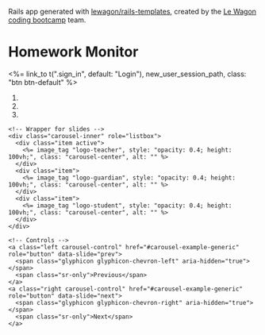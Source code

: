 Rails app generated with [lewagon/rails-templates](https://github.com/lewagon/rails-templates), created by the [Le Wagon coding bootcamp](https://www.lewagon.com) team.


<div id="home-page">
  <div id="overlay-title">
    <h1>Homework Monitor</h1>
    <%= link_to t(".sign_in", default: "Login"), new_user_session_path, class: "btn btn-default" %>
  </div>
  <div id="carousel-example-generic" class="carousel slide" data-ride="carousel" data-interval="7000">
    <!-- Indicators -->
    <ol class="carousel-indicators">
      <li data-target="#carousel-example-generic" data-slide-to="0" class="active"></li>
      <li data-target="#carousel-example-generic" data-slide-to="1"></li>
      <li data-target="#carousel-example-generic" data-slide-to="2"></li>
    </ol>

    <!-- Wrapper for slides -->
    <div class="carousel-inner" role="listbox">
      <div class="item active">
        <%= image_tag "logo-teacher", style: "opacity: 0.4; height: 100vh;", class: "carousel-center", alt: "" %>
      </div>
      <div class="item">
        <%= image_tag "logo-guardian", style: "opacity: 0.4; height: 100vh;", class: "carousel-center", alt: "" %>
      </div>
      <div class="item">
        <%= image_tag "logo-student", style: "opacity: 0.4; height: 100vh;", class: "carousel-center", alt: "" %>
      </div>
    </div>

    <!-- Controls -->
    <a class="left carousel-control" href="#carousel-example-generic" role="button" data-slide="prev">
      <span class="glyphicon glyphicon-chevron-left" aria-hidden="true"></span>
      <span class="sr-only">Previous</span>
    </a>
    <a class="right carousel-control" href="#carousel-example-generic" role="button" data-slide="next">
      <span class="glyphicon glyphicon-chevron-right" aria-hidden="true"></span>
      <span class="sr-only">Next</span>
    </a>
  </div>
</div>
